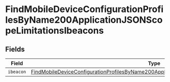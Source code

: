 # FindMobileDeviceConfigurationProfilesByName200ApplicationJSONScopeLimitationsIbeacons


## Fields

| Field                                                                                                                                                                                                                   | Type                                                                                                                                                                                                                    | Required                                                                                                                                                                                                                | Description                                                                                                                                                                                                             |
| ----------------------------------------------------------------------------------------------------------------------------------------------------------------------------------------------------------------------- | ----------------------------------------------------------------------------------------------------------------------------------------------------------------------------------------------------------------------- | ----------------------------------------------------------------------------------------------------------------------------------------------------------------------------------------------------------------------- | ----------------------------------------------------------------------------------------------------------------------------------------------------------------------------------------------------------------------- |
| `ibeacon`                                                                                                                                                                                                               | [FindMobileDeviceConfigurationProfilesByName200ApplicationJSONScopeLimitationsIbeaconsIbeacon](../../models/operations/findmobiledeviceconfigurationprofilesbyname200applicationjsonscopelimitationsibeaconsibeacon.md) | :heavy_minus_sign:                                                                                                                                                                                                      | N/A                                                                                                                                                                                                                     |